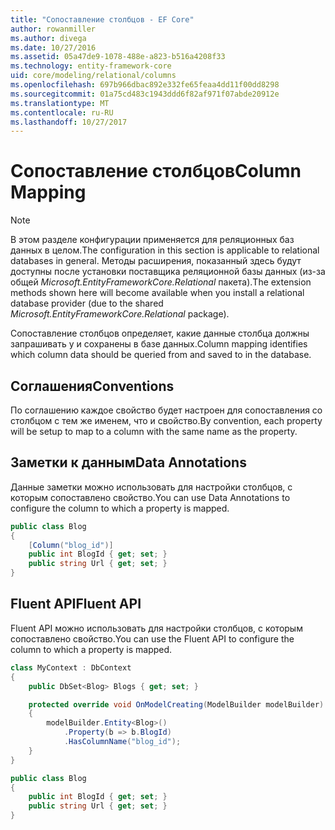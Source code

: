 ```yaml
---
title: "Сопоставление столбцов - EF Core"
author: rowanmiller
ms.author: divega
ms.date: 10/27/2016
ms.assetid: 05a47de9-1078-488e-a823-b516a4208f33
ms.technology: entity-framework-core
uid: core/modeling/relational/columns
ms.openlocfilehash: 697b966dbac892e332fe65feaa4dd11f00dd8298
ms.sourcegitcommit: 01a75cd483c1943ddd6f82af971f07abde20912e
ms.translationtype: MT
ms.contentlocale: ru-RU
ms.lasthandoff: 10/27/2017
---
```

# <a name="column-mapping"></a><span data-ttu-id="4ad1f-102">Сопоставление столбцов</span><span class="sxs-lookup"><span data-stu-id="4ad1f-102">Column Mapping</span></span>

> [!NOTE]  
> <span data-ttu-id="4ad1f-103">В этом разделе конфигурации применяется для реляционных баз данных в целом.</span><span class="sxs-lookup"><span data-stu-id="4ad1f-103">The configuration in this section is applicable to relational databases in general.</span></span> <span data-ttu-id="4ad1f-104">Методы расширения, показанный здесь будут доступны после установки поставщика реляционной базы данных (из-за общей *Microsoft.EntityFrameworkCore.Relational* пакета).</span><span class="sxs-lookup"><span data-stu-id="4ad1f-104">The extension methods shown here will become available when you install a relational database provider (due to the shared *Microsoft.EntityFrameworkCore.Relational* package).</span></span>

<span data-ttu-id="4ad1f-105">Сопоставление столбцов определяет, какие данные столбца должны запрашивать у и сохранены в базе данных.</span><span class="sxs-lookup"><span data-stu-id="4ad1f-105">Column mapping identifies which column data should be queried from and saved to in the database.</span></span>

## <a name="conventions"></a><span data-ttu-id="4ad1f-106">Соглашения</span><span class="sxs-lookup"><span data-stu-id="4ad1f-106">Conventions</span></span>

<span data-ttu-id="4ad1f-107">По соглашению каждое свойство будет настроен для сопоставления со столбцом с тем же именем, что и свойство.</span><span class="sxs-lookup"><span data-stu-id="4ad1f-107">By convention, each property will be setup to map to a column with the same name as the property.</span></span>

## <a name="data-annotations"></a><span data-ttu-id="4ad1f-108">Заметки к данным</span><span class="sxs-lookup"><span data-stu-id="4ad1f-108">Data Annotations</span></span>

<span data-ttu-id="4ad1f-109">Данные заметки можно использовать для настройки столбцов, с которым сопоставлено свойство.</span><span class="sxs-lookup"><span data-stu-id="4ad1f-109">You can use Data Annotations to configure the column to which a property is mapped.</span></span>

<!-- [!code-csharp[Main](samples/core/relational/Modeling/DataAnnotations/Samples/Relational/Column.cs?highlight=3)] -->
``` csharp
public class Blog
{
    [Column("blog_id")]
    public int BlogId { get; set; }
    public string Url { get; set; }
}
```

## <a name="fluent-api"></a><span data-ttu-id="4ad1f-110">Fluent API</span><span class="sxs-lookup"><span data-stu-id="4ad1f-110">Fluent API</span></span>

<span data-ttu-id="4ad1f-111">Fluent API можно использовать для настройки столбцов, с которым сопоставлено свойство.</span><span class="sxs-lookup"><span data-stu-id="4ad1f-111">You can use the Fluent API to configure the column to which a property is mapped.</span></span>

<!-- [!code-csharp[Main](samples/core/relational/Modeling/FluentAPI/Samples/Relational/Column.cs?highlight=7,8,9)] -->
``` csharp
class MyContext : DbContext
{
    public DbSet<Blog> Blogs { get; set; }

    protected override void OnModelCreating(ModelBuilder modelBuilder)
    {
        modelBuilder.Entity<Blog>()
            .Property(b => b.BlogId)
            .HasColumnName("blog_id");
    }
}

public class Blog
{
    public int BlogId { get; set; }
    public string Url { get; set; }
}
```
